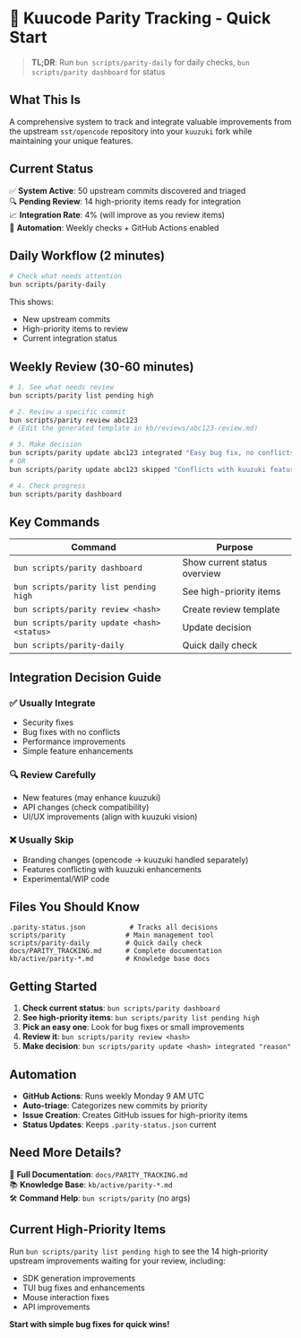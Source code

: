 # 🔄 Kuucode Parity Tracking - Quick Start

> **TL;DR**: Run `bun scripts/parity-daily` for daily checks, `bun scripts/parity dashboard` for status

## What This Is

A comprehensive system to track and integrate valuable improvements from the upstream `sst/opencode` repository into your `kuuzuki` fork while maintaining your unique features.

## Current Status

✅ **System Active**: 50 upstream commits discovered and triaged  
🔍 **Pending Review**: 14 high-priority items ready for integration  
📈 **Integration Rate**: 4% (will improve as you review items)  
🤖 **Automation**: Weekly checks + GitHub Actions enabled

## Daily Workflow (2 minutes)

```bash
# Check what needs attention
bun scripts/parity-daily
```

This shows:

- New upstream commits
- High-priority items to review
- Current integration status

## Weekly Review (30-60 minutes)

```bash
# 1. See what needs review
bun scripts/parity list pending high

# 2. Review a specific commit
bun scripts/parity review abc123
# (Edit the generated template in kb/reviews/abc123-review.md)

# 3. Make decision
bun scripts/parity update abc123 integrated "Easy bug fix, no conflicts"
# OR
bun scripts/parity update abc123 skipped "Conflicts with kuuzuki features"

# 4. Check progress
bun scripts/parity dashboard
```

## Key Commands

| Command                                     | Purpose                      |
| ------------------------------------------- | ---------------------------- |
| `bun scripts/parity dashboard`              | Show current status overview |
| `bun scripts/parity list pending high`      | See high-priority items      |
| `bun scripts/parity review <hash>`          | Create review template       |
| `bun scripts/parity update <hash> <status>` | Update decision              |
| `bun scripts/parity-daily`                  | Quick daily check            |

## Integration Decision Guide

### ✅ Usually Integrate

- Security fixes
- Bug fixes with no conflicts
- Performance improvements
- Simple feature enhancements

### 🔍 Review Carefully

- New features (may enhance kuuzuki)
- API changes (check compatibility)
- UI/UX improvements (align with kuuzuki vision)

### ❌ Usually Skip

- Branding changes (opencode → kuuzuki handled separately)
- Features conflicting with kuuzuki enhancements
- Experimental/WIP code

## Files You Should Know

```
.parity-status.json           # Tracks all decisions
scripts/parity               # Main management tool
scripts/parity-daily         # Quick daily check
docs/PARITY_TRACKING.md      # Complete documentation
kb/active/parity-*.md        # Knowledge base docs
```

## Getting Started

1. **Check current status**: `bun scripts/parity dashboard`
2. **See high-priority items**: `bun scripts/parity list pending high`
3. **Pick an easy one**: Look for bug fixes or small improvements
4. **Review it**: `bun scripts/parity review <hash>`
5. **Make decision**: `bun scripts/parity update <hash> integrated "reason"`

## Automation

- **GitHub Actions**: Runs weekly Monday 9 AM UTC
- **Auto-triage**: Categorizes new commits by priority
- **Issue Creation**: Creates GitHub issues for high-priority items
- **Status Updates**: Keeps `.parity-status.json` current

## Need More Details?

📖 **Full Documentation**: `docs/PARITY_TRACKING.md`  
📚 **Knowledge Base**: `kb/active/parity-*.md`  
🛠️ **Command Help**: `bun scripts/parity` (no args)

## Current High-Priority Items

Run `bun scripts/parity list pending high` to see the 14 high-priority upstream improvements waiting for your review, including:

- SDK generation improvements
- TUI bug fixes and enhancements
- Mouse interaction fixes
- API improvements

**Start with simple bug fixes for quick wins!**
